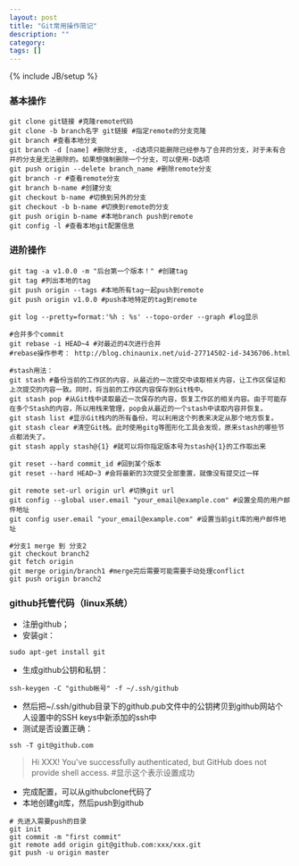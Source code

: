 ```yaml
---
layout: post
title: "Git常用操作简记"
description: ""
category: 
tags: []
---
```

{% include JB/setup %}

### 基本操作
```shell
git clone git链接 #克隆remote代码
git clone -b branch名字 git链接 #指定remote的分支克隆
git branch #查看本地分支
git branch -d [name] #删除分支, -d选项只能删除已经参与了合并的分支，对于未有合并的分支是无法删除的。如果想强制删除一个分支，可以使用-D选项
git push origin --delete branch_name #删除remote分支
git branch -r #查看remote分支
git branch b-name #创建分支
git checkout b-name #切换到另外的分支
git checkout -b b-name #切换到remote的分支
git push origin b-name #本地branch push到remote
git config -l #查看本地git配置信息
```

### 进阶操作
```shell
git tag -a v1.0.0 -m "后台第一个版本！" #创建tag
git tag #列出本地的tag
git push origin --tags #本地所有tag一起push到remote
git push origin v1.0.0 #push本地特定的tag到remote

git log --pretty=format:'%h : %s' --topo-order --graph #log显示

#合并多个commit
git rebase -i HEAD~4 #对最近的4次进行合并
#rebase操作参考： http://blog.chinaunix.net/uid-27714502-id-3436706.html

#stash用法：
git stash #备份当前的工作区的内容，从最近的一次提交中读取相关内容，让工作区保证和上次提交的内容一致。同时，将当前的工作区内容保存到Git栈中。
git stash pop #从Git栈中读取最近一次保存的内容，恢复工作区的相关内容。由于可能存在多个Stash的内容，所以用栈来管理，pop会从最近的一个stash中读取内容并恢复。
git stash list #显示Git栈内的所有备份，可以利用这个列表来决定从那个地方恢复。
git stash clear #清空Git栈。此时使用gitg等图形化工具会发现，原来stash的哪些节点都消失了。
git stash apply stash@{1} #就可以将你指定版本号为stash@{1}的工作取出来

git reset --hard commit_id #回到某个版本
git reset --hard HEAD~3 #会将最新的3次提交全部重置，就像没有提交过一样

git remote set-url origin url #切换git url
git config --global user.email "your_email@example.com" #设置全局的用户邮件地址
git config user.email "your_email@example.com" #设置当前git库的用户邮件地址

#分支1 merge 到 分支2
git checkout branch2
git fetch origin
git merge origin/branch1 #merge完后需要可能需要手动处理conflict
git push origin branch2
```

### github托管代码（linux系统）
- 注册github；
- 安装git：

```shell
sudo apt-get install git
```

- 生成github公钥和私钥：

```shell
ssh-keygen -C "github帐号" -f ~/.ssh/github
```

- 然后把~/.ssh/github目录下的github.pub文件中的公钥拷贝到github网站个人设置中的SSH keys中新添加的ssh中
- 测试是否设置正确：

```shell
ssh -T git@github.com
```

> Hi XXX! You've successfully authenticated, but GitHub does not provide shell access. #显示这个表示设置成功

- 完成配置，可以从githubclone代码了
- 本地创建git库，然后push到github

```shell
# 先进入需要push的目录
git init
git commit -m "first commit"
git remote add origin git@github.com:xxx/xxx.git
git push -u origin master
```
